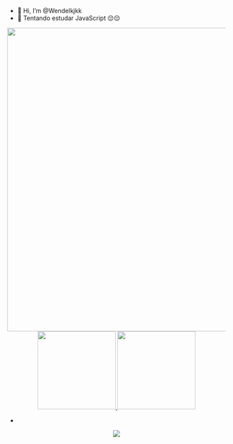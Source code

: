 - 👋 Hi, I’m @Wendelkjkk
- 🤯 Tentando estudar JavaScript 😔😔

<div align="center">
<img src="https://wallpaperaccess.com/full/1313262.gif" width="700px" />
</div>


<div align="center">
  <a href="https://github.com/wendelkjkk">
  <img height="180em" src="https://github-readme-stats.vercel.app/api?username=wendelkjkk&show_icons=true&theme=radical&include_all_commits=true&count_private=true"/>
  <img height="180em" src="https://github-readme-stats.vercel.app/api/top-langs/?username=wendelkjkk&layout=compact&langs_count=7&theme=radical"/>
</div>

-

<div align="center">
  <a href="https://instagram.com/wendelkjkk" target="_blank"><img src="https://img.shields.io/badge/-Instagram-%23E4405F?style=for-the-badge&logo=instagram&logoColor=white" target="_blank"></a>
</div>
